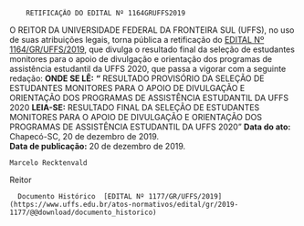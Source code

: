         RETIFICAÇÃO DO EDITAL Nº 1164GRUFFS2019  

 O REITOR DA UNIVERSIDADE FEDERAL DA FRONTEIRA SUL (UFFS), no uso de suas atribuições legais, torna pública a retificação do [EDITAL Nº 1164/GR/UFFS/2019](https://www.uffs.edu.br/atos-normativos/edital/gr/2019-1164), que divulga o resultado final da seleção de estudantes monitores para o apoio de divulgação e orientação dos programas de assistência estudantil da UFFS 2020, que passa a vigorar com a seguinte redação:   **ONDE SE LÊ:** **“** RESULTADO PROVISÓRIO DA SELEÇÃO DE ESTUDANTES MONITORES PARA O APOIO DE DIVULGAÇÃO E ORIENTAÇÃO DOS PROGRAMAS DE ASSISTÊNCIA ESTUDANTIL DA UFFS 2020   **LEIA-SE:** RESULTADO FINAL DA SELEÇÃO DE ESTUDANTES MONITORES PARA O APOIO DE DIVULGAÇÃO E ORIENTAÇÃO DOS PROGRAMAS DE ASSISTÊNCIA ESTUDANTIL DA UFFS 2020”        **Data do ato:** Chapecó-SC, 20 de dezembro de 2019.   
 **Data de publicação:**  20 de dezembro de 2019. 

    Marcelo Recktenvald   
 Reitor 

      Documento Histórico  [EDITAL Nº 1177/GR/UFFS/2019](https://www.uffs.edu.br/atos-normativos/edital/gr/2019-1177/@@download/documento_historico)     
      
